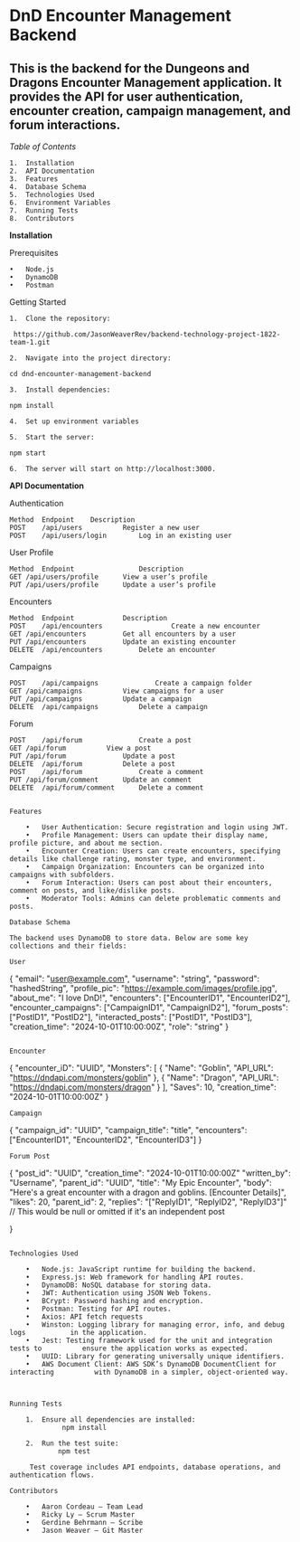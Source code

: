 # DnD Encounter Management Backend

## This is the backend for the Dungeons and Dragons Encounter Management application. It provides the API for user authentication, encounter creation, campaign management, and forum interactions.

*Table of Contents*

  	1.	Installation
	2.	API Documentation
	3.	Features
	4.	Database Schema
	5.	Technologies Used
	6.	Environment Variables
	7.	Running Tests
	8.	Contributors

**Installation**

Prerequisites

	•	Node.js
	•	DynamoDB
	•	Postman 

Getting Started

	1.	Clone the repository:
 ``` https://github.com/JasonWeaverRev/backend-technology-project-1822-team-1.git```
 
	2.	Navigate into the project directory: 
 
 ```cd dnd-encounter-management-backend 	```
 
 	3.	Install dependencies:
  
```npm install ```
  
  	4.	Set up environment variables
   
	5.	Start the server:
 
```npm start```
   
 	6.	The server will start on http://localhost:3000.

**API Documentation**

Authentication
```
Method	Endpoint	Description
POST	/api/users			Register a new user
POST	/api/users/login		Log in an existing user
```
User Profile
```
Method	Endpoint	    	 	Description
GET	/api/users/profile		View a user’s profile
PUT	/api/users/profile		Update a user’s profile
```
Encounters
```
Method	Endpoint			Description
POST	/api/encounters	                Create a new encounter
GET	/api/encounters			Get all encounters by a user
PUT	/api/encounters			Update an existing encounter
DELETE	/api/encounters			Delete an encounter
```
Campaigns 
```
POST	/api/campaigns	        	Create a campaign folder
GET	/api/campaigns		 	View campaigns for a user
PUT	/api/campaigns			Update a campaign
DELETE	/api/campaigns			Delete a campaign
```
Forum
```
POST	/api/forum	        	Create a post
GET	/api/forum			View a post
PUT	/api/forum 		        Update a post
DELETE	/api/forum			Delete a post
POST	/api/forum	        	Create a comment
PUT	/api/forum/comment 		Update an comment
DELETE	/api/forum/comment		Delete a comment


Features

	•	User Authentication: Secure registration and login using JWT.
	•	Profile Management: Users can update their display name, profile picture, and about me section.
	•	Encounter Creation: Users can create encounters, specifying details like challenge rating, monster type, and environment.
	•	Campaign Organization: Encounters can be organized into campaigns with subfolders.
	•	Forum Interaction: Users can post about their encounters, comment on posts, and like/dislike posts.
	•	Moderator Tools: Admins can delete problematic comments and posts.
   
Database Schema

The backend uses DynamoDB to store data. Below are some key collections and their fields:

User 
```
{
  "email": "user@example.com",
  "username": "string",
  "password": "hashedString",
  "profile_pic": "https://example.com/images/profile.jpg",
  "about_me": "I love DnD!",
  "encounters": ["EncounterID1", "EncounterID2"],
  "encounter_campaigns": ["CampaignID1", "CampaignID2"],
  "forum_posts": ["PostID1", "PostID2"],
  "interacted_posts": ["PostID1", "PostID3"],
  "creation_time": "2024-10-01T10:00:00Z",
  "role": "string"
}
```

Encounter
```
{
  "encounter_iD": "UUID",
  "Monsters": [
    {
      "Name": "Goblin",
      "API_URL": "https://dndapi.com/monsters/goblin"
    },
    {
      "Name": "Dragon",
      "API_URL": "https://dndapi.com/monsters/dragon"
    }
  ],
  "Saves": 10, 
  "creation_time": "2024-10-01T10:00:00Z"
}
```
Campaign
```
{
  "campaign_id": "UUID",
  "campaign_title": "title",
  "encounters": ["EncounterID1", "EncounterID2", "EncounterID3"]
}

```
Forum Post
```
{
  "post_id": "UUID",
  "creation_time": "2024-10-01T10:00:00Z"
  "written_by": "Username",
  "parent_id": "UUID",
  "title": "My Epic Encounter",
  "body": "Here's a great encounter with a dragon and goblins. [Encounter Details]",
  "likes": 20,
  "parent_id": 2,
  "replies": "["ReplyID1", "ReplyID2", "ReplyID3"]" // This would be null or omitted if it's an independent post
  
}
```

Technologies Used

	•	Node.js: JavaScript runtime for building the backend.
	•	Express.js: Web framework for handling API routes.
	•	DynamoDB: NoSQL database for storing data.
	•	JWT: Authentication using JSON Web Tokens.
	•	BCrypt: Password hashing and encryption.
	•	Postman: Testing for API routes.
	•	Axios: API fetch requests
	•	Winston: Logging library for managing error, info, and debug logs 			in the application.
 	•	Jest: Testing framework used for the unit and integration tests to 			ensure the application works as expected. 
  	•	UUID: Library for generating universally unique identifiers.
   	•	AWS Document Client: AWS SDK’s DynamoDB DocumentClient for interacting 			with DynamoDB in a simpler, object-oriented way.
  
 
 
Running Tests

	1.	Ensure all dependencies are installed:
			 npm install 
    
 	2.	Run the test suite:
  			npm test 
     
     Test coverage includes API endpoints, database operations, and authentication flows.

Contributors

	•	Aaron Cordeau – Team Lead
	•	Ricky Ly – Scrum Master
	•	Gerdine Behrmann – Scribe
	•	Jason Weaver – Git Master






  
 
 
 

 

 
